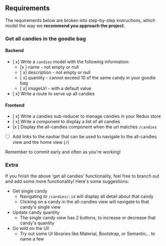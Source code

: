 ## Requirements

The requirements below are broken into step-by-step instructions, which model the way we **recommend you approach the project**.

### Get all candies in the goodie bag

#### Backend

- [ x] Write a `candies` model with the following information:
  - [x ] name - not empty or null
  - [ x] description - not empty or null
  - [ x] quantity - cannot exceed 10 of the same candy in your goodie bag
  - [ x] imageUrl - with a default value
- [ x] Write a route to serve up all candies

#### Frontend
- [ x] Write a candies sub-reducer to manage candies in your Redux store
- [ x] Write a component to display a list of all candies
- [x ] Display the all-candies component when the url matches `/candies`
- [ ] Add links to the navbar that can be used to navigate to the all-candies view and the home view (`/`)

Remember to commit early and often as you're working!

### Extra

If you finish the above 'get all candies' functionality, feel free to branch out and add some more functionality! Here's some suggestions:

- Get single candy
  - Navigating to `/candies/:id` will display all detail about that candy
  - Clicking on a candy in the all-candies view will navigate to that candy's single view
- Update candy quantity
  - The single candy view has 2 buttons, to increase or decrease that candy's quantity
- Go wild on the UI!
  - Try out some UI libraries like Material, Bootstrap, or Semantic... to name a few
